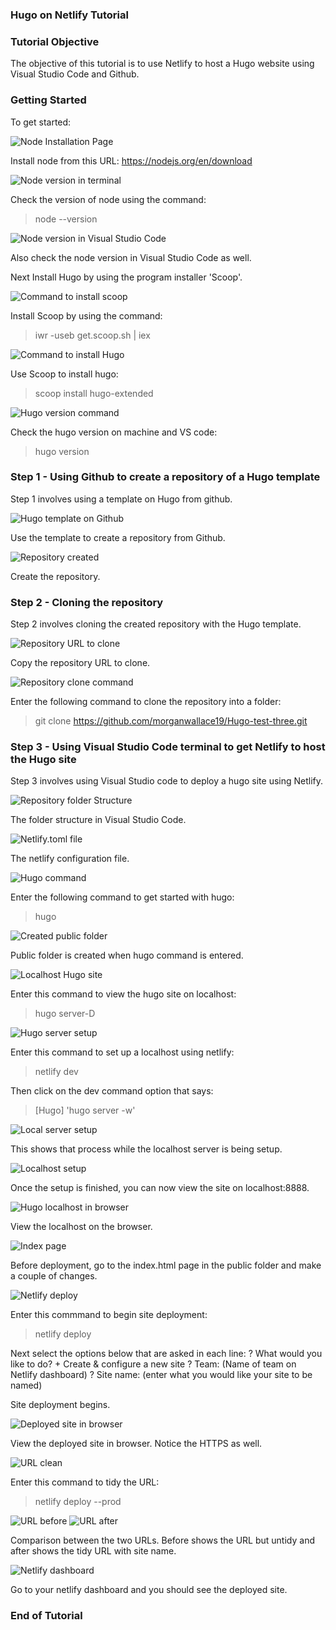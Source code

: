 ### Hugo on Netlify Tutorial

### Tutorial Objective

The objective of this tutorial is to use Netlify to host a Hugo website using Visual Studio Code and Github.

### Getting Started

To get started:

![Node Installation Page](<tutorial screengrabs/tutorial 20.png>)

Install node from this URL: https://nodejs.org/en/download

 ![Node version in terminal](<tutorial screengrabs/node js 1.png>)
 
 Check the version of node using the command:
 > node --version

 ![Node version in Visual Studio Code](<tutorial screengrabs/node js 2.png>)

Also check the node version in Visual Studio Code as well.


Next Install Hugo by using the program installer 'Scoop'.

![Command to install scoop](<tutorial screengrabs/hugo 1.png>)

Install Scoop by using the command:
> iwr -useb get.scoop.sh | iex

![Command to install Hugo](<tutorial screengrabs/hugo 2.png>)

Use Scoop to install hugo:
> scoop install hugo-extended

![Hugo version command](<tutorial screengrabs/hugo 3.png>)

Check the hugo version on machine and VS code:
> hugo version


### Step 1 - Using Github to create a repository of a Hugo template

Step 1 involves using a template on Hugo from github.

![Hugo template on Github](<tutorial screengrabs/tutorial 1.png>)

Use the template to create a repository from Github.

![Repository created](<tutorial screengrabs/tutorial 2.png>)

Create the repository.


### Step 2 - Cloning the repository

Step 2 involves cloning the created repository with the Hugo template.

![Repository URL to clone](<tutorial screengrabs/tutorial 21.png>)

Copy the repository URL to clone.

![Repository clone command](<tutorial screengrabs/tutorial 3.png>)

Enter the following command to clone the repository into a folder:
> git clone https://github.com/morganwallace19/Hugo-test-three.git


### Step 3 - Using Visual Studio Code terminal to get Netlify to host the Hugo site

Step 3 involves using Visual Studio code to deploy a hugo site using Netlify.


![Repository folder Structure](<tutorial screengrabs/tutorial 4.png>)

The folder structure in Visual Studio Code.

![Netlify.toml file](<tutorial screengrabs/tutorial 5.png>)

The netlify configuration file.

![Hugo command](<tutorial screengrabs/tutorial 7.png>)

Enter the following command to get started with hugo:
> hugo

![Created public folder](<tutorial screengrabs/tutorial 6.png>)

Public folder is created when hugo command is entered.

![Localhost Hugo site](<tutorial screengrabs/tutorial 8.png>)

Enter this command to view the hugo site on localhost:
> hugo server-D

![Hugo server setup](<tutorial screengrabs/tutorial 9.png>)

Enter this command to set up a localhost using netlify:
> netlify dev

Then click on the dev command option that says:
> [Hugo] 'hugo server -w'

![Local server setup](<tutorial screengrabs/tutorial 10.png>)

This shows that process while the localhost server is being setup.

![Localhost setup](<tutorial screengrabs/tutorial 11.png>)

Once the setup is finished, you can now view the site on localhost:8888.

![Hugo localhost in browser](<tutorial screengrabs/tutorial 12.png>)

View the localhost on the browser.

![Index page](<tutorial screengrabs/tutorial 13.png>)

Before deployment, go to the index.html page in the public folder and make a couple of changes.

![Netlify deploy](<tutorial screengrabs/tutorial 14.png>)

Enter this commmand to begin site deployment:
> netlify deploy

Next select the options below that are asked in each line:
? What would you like to do? + Create & configure a new site
? Team: (Name of team on Netlify dashboard)
? Site name: (enter what you would like your site to be named)

Site deployment begins.

![Deployed site in browser](<tutorial screengrabs/tutorial 15.png>)

View the deployed site in browser. Notice the HTTPS as well.

![URL clean](<tutorial screengrabs/tutorial 17.png>)

Enter this command to tidy the URL:
> netlify deploy --prod

![URL before](<tutorial screengrabs/tutorial 16.png>)
![URL after](<tutorial screengrabs/tutorial 18.png>)

Comparison between the two URLs. Before shows the URL but untidy and after shows the tidy URL with site name.

![Netlify dashboard](<tutorial screengrabs/tutorial 19.png>)

Go to your netlify dashboard and you should see the deployed site.


### End of Tutorial